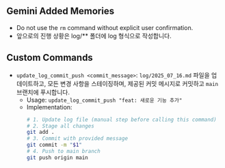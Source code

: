 ## Gemini Added Memories
- Do not use the `rm` command without explicit user confirmation.
- 앞으로의 진행 상황은 log/** 폴더에 log 형식으로 작성합니다.

## Custom Commands
- `update_log_commit_push <commit_message>`: `log/2025_07_16.md` 파일을 업데이트하고, 모든 변경 사항을 스테이징하며, 제공된 커밋 메시지로 커밋하고 `main` 브랜치에 푸시합니다.
  - Usage: `update_log_commit_push "feat: 새로운 기능 추가"`
  - Implementation:
    ```bash
    # 1. Update log file (manual step before calling this command)
    # 2. Stage all changes
    git add .
    # 3. Commit with provided message
    git commit -m "$1"
    # 4. Push to main branch
    git push origin main
    ```